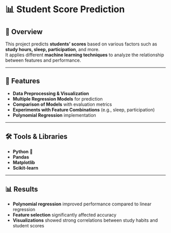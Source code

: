 # 📊 Student Score Prediction

## 📖 Overview
This project predicts **students’ scores** based on various factors such as **study hours, sleep, participation**, and more.  
It applies different **machine learning techniques** to analyze the relationship between features and performance.

---

## 🚀 Features
- **Data Preprocessing & Visualization**  
- **Multiple Regression Models** for prediction  
- **Comparison of Models** with evaluation metrics  
- **Experiments with Feature Combinations** (e.g., sleep, participation)  
- **Polynomial Regression** implementation  

---

## 🛠️ Tools & Libraries
- **Python** 🐍  
- **Pandas**  
- **Matplotlib**  
- **Scikit-learn**  

---

## 📊 Results
- **Polynomial regression** improved performance compared to linear regression  
- **Feature selection** significantly affected accuracy  
- **Visualizations** showed strong correlations between study habits and student scores  

